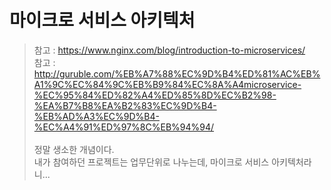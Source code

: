 # 마이크로 서비스 아키텍처
> 참고 : https://www.nginx.com/blog/introduction-to-microservices/ <br>
> 참고 : http://guruble.com/%EB%A7%88%EC%9D%B4%ED%81%AC%EB%A1%9C%EC%84%9C%EB%B9%84%EC%8A%A4microservice-%EC%95%84%ED%82%A4%ED%85%8D%EC%B2%98-%EA%B7%B8%EA%B2%83%EC%9D%B4-%EB%AD%A3%EC%9D%B4-%EC%A4%91%ED%97%8C%EB%94%94/ <br>
> <br>
> 정말 생소한 개념이다. <br>
> 내가 참여하던 프로젝트는 업무단위로 나누는데, 마이크로 서비스 아키텍처라니...   
